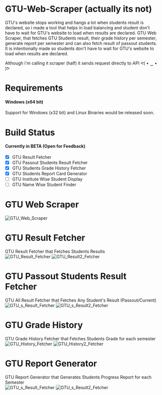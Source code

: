 # GTU-Web-Scraper (actually its not)
GTU's website stops working and hangs a lot when students result is declared, so i made a tool that helps in load balancing and student don't have to wait for GTU's website to load when results are declared.
GTU Web Scraper, that fetches GTU Students result, their grade history per semester, generate report per semester and can also fetch result of passout students. It is intentionally made so students don't have to wait for GTU's website to load when results are declared.

Although i'm calling it scraper (half) it sends request directly to API ᕙ(  • ‿ •  )ᕗ

# Requirements
#### Windows (x64 bit)

Support for Windows (x32 bit) and Linux Binaries would be released soon.

# Build Status
#### Currently in BETA (Open for Feedback)

- [x] GTU Result Fetcher
- [x] GTU Passout Students Result Fetcher
- [x] GTU Students Grade History Fetcher
- [x] GTU Students Report Card Generator
- [ ] GTU Institute Wise Student Display
- [ ] GTU Name Wise Student Finder

# GTU Web Scraper

![GTU_Web_Scraper](https://github.com/Sentinal920/sentinal920.github.io/raw/master/gtuapp/Gtu-Web-Scraper.png)

# GTU Result Fetcher
GTU Result Fetcher that Fetches Students Results  
![GTU_Result_Fetcher](https://github.com/Sentinal920/sentinal920.github.io/raw/master/gtuapp/Gtu-Result-1.png)
![GTU_Result2_Fetcher](https://github.com/Sentinal920/sentinal920.github.io/raw/master/gtuapp/Gtu-Result-2.png)

# GTU Passout Students Result Fetcher
GTU All Result Fetcher that Fetches Any Student's Result (Passout/Current) 
![GTU_s_Result_Fetcher](https://github.com/Sentinal920/sentinal920.github.io/raw/master/gtuapp/Gtu-Pass-1.png)
![GTU_s_Result2_Fetcher](https://github.com/Sentinal920/sentinal920.github.io/raw/master/gtuapp/Gtu-Pass-2.png)

# GTU Grade History
GTU Grade History Fetcher that Fetches Students Grade for each semester  
![GTU_History_Fetcher](https://github.com/Sentinal920/sentinal920.github.io/raw/master/gtuapp/Gtu-History-1.png)
![GTU_History2_Fetcher](https://github.com/Sentinal920/sentinal920.github.io/raw/master/gtuapp/Gtu-History-2.png)

# GTU Report Generator
GTU Report Generator that Generates Students Progress Report for each Semester  
![GTU_s_Result_Fetcher](https://github.com/Sentinal920/sentinal920.github.io/raw/master/gtuapp/Gtu-Report-1.png)
![GTU_s_Result2_Fetcher](https://github.com/Sentinal920/sentinal920.github.io/raw/master/gtuapp/Gtu-Report-2.png)

